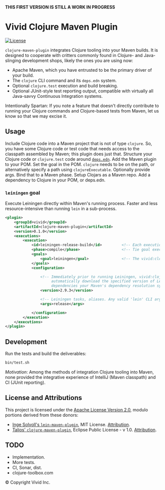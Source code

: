 __THIS FIRST VERSION IS STILL A WORK IN PROGRESS__

# Vivid Clojure Maven Plugin
[![License](https://img.shields.io/badge/license-Apache%202-blue.svg?style=flat-square)](LICENSE.txt)

`clojure-maven-plugin` integrates Clojure tooling into your Maven builds.
It is designed to cooperate with critters commonly found in Clojure- and Java-slinging development shops, likely the ones you are using now:

- Apache Maven, which you have entrusted to be the primary driver of your build.
- The `clojure` CLI command and its `deps.edn` system.
- Optional `clojure.test` execution and build breaking.
- Optional JUnit-style test reporting output, compatible with virtually all Java-savvy Continuous Integration systems.

Intentionally Spartan: If you note a feature that doesn't directly contribute to running your Clojure commands and Clojure-based tests from Maven, let us know so that we may excise it.



## Usage

Include Clojure code into a Maven project that is not of type `clojure`.
So, you have some Clojure code or test code that needs access to the classpath assembled by Maven; this plugin does just that.
Structure your Clojure code or `clojure.test` code around [`deps.edn`](https://clojure.org/reference/deps_and_cli).
Add the Maven plugin to your POM.
Set the goal in the POM.
`clojure` needs to be on the path, or alternatively specify a path using `clojureExecutable`.
Optionally provide args.
Bind that to a Maven phase.
Setup Clojars as a Maven repo.
Add a dependency to Clojure in your POM, or deps.edn.

### `leiningen` goal

Execute Leiningen directly within Maven's running process.
Faster and less resource-intensive than running `lein` in a sub-process. 

```xml
<plugin>
    <groupId>vivid</groupId>
    <artifactId>clojure-maven-plugin</artifactId>
    <version>0.1.0</version>
    <executions>
        <execution>
            <id>leiningen-release-build</id>         <!-- Each execution requires a unique ID -->
            <phase>compile</phase>                   <!-- Tie goal execution to the desired Maven phase -->
            <goals>
                <goal>leiningen</goal>               <!-- The vivid:clojure-maven-plugin Leiningen goal -->
            </goals>
            <configuration>

                <!-- Immediately prior to running Leiningen, vivid:clojure-maven-plugin will
                     automatically download the specified version of Leiningen and its
                     dependencies your Maven's dependency resolution system. -->
                <version>2.9.3</version>

                <!-- Leiningen tasks, aliases. Any valid 'lein' CLI arguments can be used here. -->
                <args>release</args>

            </configuration>
        </execution>
    </executions>
</plugin>
```



## Development

Run the tests and build the deliverables:

```bash
bin/test.sh
```

*Motivation*: Among the methods of integration Clojure tooling into Maven, none provided the integrative experience of IntelliJ (Maven classpath) and CI (JUnit reporting).



## License and Attributions

This project is licensed under the [Apache License Version 2.0](LICENSE.txt), modulo portions derived from these donors:

- [Inge Solvoll's `lein-maven-plugin`](https://github.com/ingesolvoll/lein-maven-plugin), MIT License.
  [Attribution](src/main/resources/licenses/LICENSE-ingesolvoll-lein-maven-plugin.txt).
- [Talios' `clojure-maven-plugin`](https://github.com/talios/clojure-maven-plugin), Eclipse Public License - v 1.0.
  [Attribution](src/main/resources/licenses/LICENSE-talios-clojure-maven-plugin.html).



## TODO

- Implementation.
- More tests.
- CI, Sonar, dist.
- clojure-toolbox.com



© Copyright Vivid Inc.
